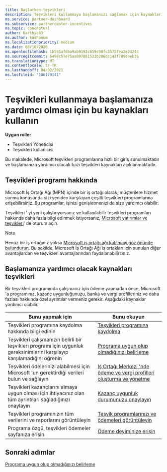 ```yaml
---
title: Başlarken-teşvikleri
description: Teşvikleri kullanmaya başlamanızı sağlamak için kaynakları bulun. Adımlar, uygunluk gereksinimlerini karşıladığını ve banka, vergi ve ödeme ayrıntılarını göndermenizi içerir.
ms.service: partner-dashboard
ms.subservice: partnercenter-incentives
ms.topic: conceptual
author: Karthic83
ms.author: kashanum
ms.localizationpriority: medium
ms.date: 08/10/2020
ms.openlocfilehash: 1b595afdba9ab9192c859c00fc35757ea2e24244
ms.sourcegitcommit: 6498c57e75aa097861523b206dc142f789deeb36
ms.translationtype: MT
ms.contentlocale: tr-TR
ms.lasthandoff: 04/02/2021
ms.locfileid: "106179141"
---
```

# <a name="use-these-resources-to-help-you-get-started-with-incentives"></a>Teşvikleri kullanmaya başlamanıza yardımcı olması için bu kaynakları kullanın

**Uygun roller**

- Teşvikleri Yöneticisi
- Teşvikleri kullanıcısı

Bu makalede, Microsoft teşvikleri programlarına hızlı bir giriş sunulmaktadır ve başlamanıza yardımcı olacak bazı teşvikleri kaynakları açıklanmaktadır.

## <a name="about-the-incentives-program"></a>Teşvikleri programı hakkında

Microsoft İş Ortağı Ağı (MPN) içinde bir iş ortağı olarak, müşterilere hizmet sunma konusunda sizi yeniden karşılayan çeşitli teşvikleri programlarına erişebilirsiniz. Bu programlar, işinizi genişletmenizi de size yardımcı olabilir.

Teşvikleri ' yi yeni çalıştırıyorsanız ve kullanılabilir teşvikleri programları hakkında daha fazla bilgi edinmek istiyorsanız, [Microsoft yatırımlar ve teşvikleri](https://partner.microsoft.com/membership/partner-incentives)' de oturum açın.

> [!NOTE]
> Henüz bir iş ortağınız yoksa [Microsoft iş ortağı ağı katılmayı göz önünde bulundurun](https://partner.microsoft.com/membership). Bu şekilde, Microsoft İş Ortağı Ağı iş ortakları için sunulan diğer avantajlardan ve teşvikleri avantajlarından faydalanabilirsiniz.  

## <a name="incentives-resources-to-help-you-get-started"></a>Başlamanıza yardımcı olacak kaynakları teşvikleri

Bir teşvikleri programında çalışmanız için ödeme yapmadan önce, Microsoft 'a programınız, kazanç uygunluğunuzu, banka ve vergi profilleriniz ve daha fazlası hakkında özel ayrıntılar vermeniz gerekir. Aşağıdaki kaynaklar yardımcı olabilir.

|  **Bunu yapmak için**  |  **Bunu okuyun**  |
|--------------|-----------|
| Teşvikleri programına kaydolma hakkında bilgi edinin | [Teşvikleri programına kaydolma](incentives-enroll.md)  |
| Teşvikleri çalışmanızın belirli bir teşvikleri programı için uygunluk gereksinimlerini karşılayıp karşılamadığını öğrenin | [Programa uygun olup olmadığınızı belirleme](incentives-determined-your-program-eligibility.md)  |
| Teşvikleri ödelerinizi alabilmesi için Microsoft 'un gerektirdiği verileri bulun ve sağlayın | [Iş Ortağı Merkezi 'nde ödeme ve vergi profilleri oluşturma ve yönetme](incentives-create-and-manage-your-payout-and-tax-profiles.md)  |
| Teşvikleri kazançlarını almaya uygun olması için ihtiyacınız olan tüm ayrıntıları sağladığınızı onaylayın | [Kazanç uygunluk durumunuzu onaylayın](incentives-confirm-your-earnings-eligibility.md)  |
| Teşvikleri programınızın tüm verilerini ve raporlarını görüntüleyin | [Teşvik programlarınızı ve ödemeleri görüntüleyin](understand-incentive-payouts.md)  |
| Programa özgü, teşvikleri ödemeler sayfanıza erişin | [Ödeme deyiminize erişin](payout-statement.md)  |

## <a name="next-steps"></a>Sonraki adımlar

[Programa uygun olup olmadığınızı belirleme](incentives-determined-your-program-eligibility.md)